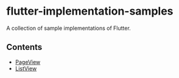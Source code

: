 # flutter-implementation-samples
A collection of sample implementations of Flutter.

## Contents

- [PageView](/page_view/README.md)
- [ListView](/listview/README.md)
